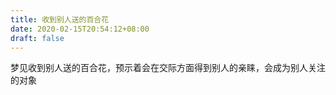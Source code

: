 ```yaml
---
title: 收到别人送的百合花
date: 2020-02-15T20:54:12+08:00
draft: false
---
```


梦见收到别人送的百合花，预示着会在交际方面得到别人的亲睐，会成为别人关注的对象
